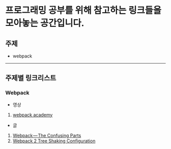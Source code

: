# 프로그래밍 공부를 위해 참고하는 링크들을 모아놓는 공간입니다.

## 주제
- webpack

---

## 주제별 링크리스트

### Webpack
- 영상
1. [webpack academy](https://webpack.academy/)

- 글
1. [Webpack — The Confusing Parts](https://medium.com/@rajaraodv/webpack-the-confusing-parts-58712f8fcad9)
2. [Webpack 2 Tree Shaking Configuration](http://blog.sejongin.kr/65)
